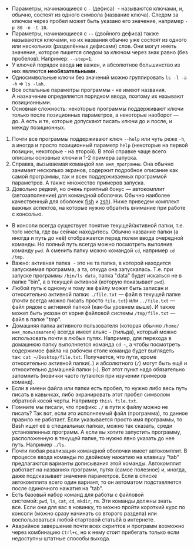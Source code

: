 
- Параметры, начинающиеся с `-` (дефиса)  - называются ключами, и, обычно, состоят из одного символа (название ключа). Следом за ключом через пробел может быть указано его значение, например `-p 80 -n -t 10`.
- Параметры, начинающиеся с `--` (двойного дефиса) также называются ключами, но их названия обычно уже состоят из одного или нескольких (разделённых дефисами) слов. Они могут иметь значение, которое пишется следом за ключом через знак равно (без пробелов). Например: `--step=1`.
- У ключей порядок ввода **не** важен, и абсолютное большинство из них являются **необязательными.**
- Односимвольные ключи без значений можно группировать `ls -l -a -h` => `ls -lah`.
- Все остальные параметры программы - не имеют названия. А назначение определяется порядком ввода, поэтому их называют позиционными.
- Основная сложность: некоторые программы поддерживают ключи только после позиционных параметров, а некоторые наоборот — до. А есть и те, которые допускают писать ключи до и после, и между позиционных.
1. Почти все программы поддерживают ключ `--help` или чуть реже `-h`, а иногда и просто позиционный параметр `help` (некоторые на первой позиции, некоторые - на второй). В этой справке чаще всего описаны основные ключи и 1-2 примера запуска.
2. Справка, вызываемая командой `man имя_программы`. Она обычно занимает несколько экранов, содержит подробное описание как самой программы, так и всех поддерживаемых программой параметров. А также множество примеров запуска.
3. Довольно редкий, но очень приятный бонус — автокомплит (автозаполнение) для командной оболочки. Обычно наиболее качественный для оболочек [fish](https://fishshell.com/) и [zsh](https://www.zsh.org/)).
Ниже приведем комплект важных аспектов, на которые нужно обратить внимание при работе с консолью.

- В консоли всегда существует понятие текущей/активной папки, т.е. того места, где вы сейчас находитесь. Обычно название папки (а иногда и путь до неё) отображается перед полем ввода очередной команды. Но полный путь всегда можно посмотреть выполнив команду `pwd`. А сменить папку можно командой `cd`, например `cd /tmp`.
- Важно: активная папка  - это не та папка, в которой находится запускаемая программа, а та, откуда она запускалась. Т.е. при запуске программы `/bin/ls data`, папка "data" будет искаться не в папке "bin", а в текущей активной (которую показывает `pwd`).
- Любой путь к одному и тому же файлу может быть записан и относительно активной папки: `./file.txt` — файл в текущей папке (почти всегда можно писать просто `file.txt`) или `../file.txt` — файл рядом с активной папкой (как-бы уровнем выше). И также может быть указан от корня файловой системы `/tmp/file.txt` — файл в папке "tmp".
- Домашняя папка активного пользователя (которая обычно `/home/имя_пользователя`) всегда имеет альяс `~` (тильда), который можно использовать почти в любых путях. Например, для перехода в домашнюю папку выполняется команда `cd ~`, а чтобы посмотреть содержимое файла на рабочем столе команда будет выглядеть так: `cat ~/Desktop/file.txt`. Получается, что пути, кроме относительно активной папки(`.`) и абсолютного (`/`) могут быть ещё и относительно домашней папки (`~`). Вот этот пункт надо обязательно запомнить (новички часто путаются при изучении примеров команд).
- Если в имени файла или папки есть пробел, то нужно либо весь путь писать в кавычках, либо экранировать этот пробел символом обратной косой черты. Например `this\ file.txt`.
- Помните мы писали, что префикс `./` в пути к файлу можно не писать? Так вот, если это исполняемый файл (программа), то данное правило не работает. Если указывается просто имя программы, то Bash ищет её в специальных папках, можно так сказать, среди установленных программ. А если вы хотите запустить программу, расположенную в текущей папке, то нужно явно указать до нее путь. Например `./ls`.
- Почти любая реализация командной оболочки имеет автокомплит. В процессе ввода команды по двойному нажатию на клавишу "tab" предлагаются варианты дописывания этой команды. Автокомплит работает на названиях программ, путях (самое полезное) и, иногда, даже подсказывает значения параметров. Если в списке автокомплита всего один вариант, то он автоматом подставляется после одиночного нажатия на "tab".
- Есть базовый набор команд для работы с файловой системой: `pwd`, `ls`, `cat`, `cd`, `mkdir`, `rm`. Эти команды должны знать все. Если они для вас в новинку, то можно пройти короткий курс по консоли (можно сразу начинать со второго раздела) или воспользоваться любой стартовой статьёй в интернете.
- Аварийное завершение почти всех скриптов и программ возможно через комбинацию `Ctrl+c`, но к нему стоит прибегать только если недоступны штатные способы выхода.